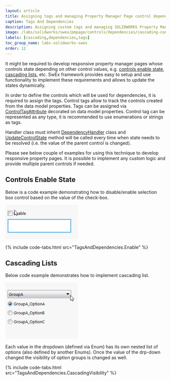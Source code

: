 ```yaml
---
layout: article
title: Assigning tags and managing Property Manager Page control dependencies
caption: Tags And Dependencies
description: Assigning custom tags and managing SOLIDWORKS Property Manager Page control dependencies (visibility, enable state, etc.) using SwEx.PMPage framework
image: /labs/solidworks/swex/pmpage/controls/dependencies/cascading-controls.gif
labels: [cascading,dependencies,tags]
toc_group_name: labs-solidworks-swex
order: 12
---
```

It might be required to develop responsive property manager pages whose controls state depending on other control values, e.g. [controls enable state](#controls-enable-state), [cascading lists](#cascading-lists), etc. SwEx framework provides easy to setup and use functionality to implement these requirements and allows to update the states dynamically.

In order to define the controls which will be used for dependencies, it is required to assign the tags. Control tags allow to track the controls created from the data model properties. Tags can be assigned via [ControlTagAttribute](https://docs.codestack.net/swex/pmpage/html/T_CodeStack_SwEx_PMPage_Attributes_ControlTagAttribute.htm) decorated on data model properties. Control tag can be represented as any type, it is recommended to use enumerations or strings as tags.

Handler class must inherit [DependencyHandler](https://docs.codestack.net/swex/pmpage/html/T_CodeStack_SwEx_PMPage_Base_DependencyHandler.htm) class and [UpdateControlState](https://docs.codestack.net/swex/pmpage/html/M_CodeStack_SwEx_PMPage_Base_DependencyHandler_UpdateControlState.htm) method will be called every time when state needs to be resolved (i.e. the value of the parent control is changed).

Please see below couple of examples for using this technique to develop responsive property pages. It is possible to implement any custom logic and provide multiple parent controls if needed.

## Controls Enable State

Below is a code example demonstrating how to disable/enable selection box control based on the value of the check-box.

![Changing the control enable state based on the check box](enable-control.gif)

{% include code-tabs.html src="TagsAndDependencies.Enable" %}

## Cascading Lists

Below code example demonstrates how to implement cascading list.

![Cascading controls visibility in Property Manager Page](cascading-controls.gif)

Each value in the dropdown (defined via Enum) has its own nested list of options (also defined by another Enums). Once the value of the drp-down changed the visibility of option groups is changed as well.

{% include code-tabs.html src="TagsAndDependencies.CascadingVisibility" %}
